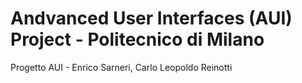 # Andvanced User Interfaces (AUI) Project - Politecnico di Milano
Progetto AUI - Enrico Sarneri, Carlo Leopoldo Reinotti
